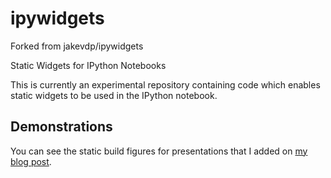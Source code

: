 ipywidgets
==========
Forked from jakevdp/ipywidgets

Static Widgets for IPython Notebooks

This is currently an experimental repository containing code which enables
static widgets to be used in the IPython notebook.

Demonstrations
--------------
You can see the static build figures for presentations that I added on [my blog post](http://melissagymrek.com/python/2013/12/13/ipython-presentations-build-figures.html).
